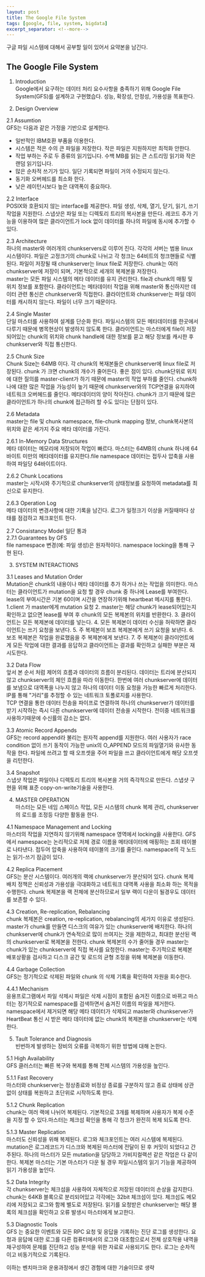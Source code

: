 ```yaml
---
layout: post
title: The Google File System
tags: [google, file, system, bigdata]
excerpt_separator: <!--more-->
---
```


구글 파일 시스템에 대해서 공부할 일이 있어서 요약본을 남긴다.

## The Google File System

1. Introduction  
Google에서 요구하는 데이터 처리 요수사항을 충족하기 위해 Google File System(GFS)를 설계하고 구현했습다. 성능, 확장성, 안정성, 가용성을 목표한다.
  
2. Design Overview  

2.1 Assumtion  
GFS는 다음과 같은 가정을 기반으로 설계한다.
* 일반적인 IBM호환 부품을 이용한다.
* 시스템은 적은 수의 큰 파일을 저장한다. 작은 파일은 지원하지만 최적화 안한다.
* 작업 부하는 주로 두 종류의 읽기입니다. 수백 MB를 읽는 큰 스트리밍 읽기와 작은 랜덤 읽기입니다.
* 많은 순차적 쓰기가 있다. 일단 기록되면 파일이 거의 수정되지 않는다.
* 동기화 오버헤드를 최소화 한다.
* 낮은 레이턴시보다 높은 대역폭이 중요하다.
  
2.2 Interface  
POSIX와 호환되지 않는 interface를 제공한다. 파일 생성, 삭제, 열기, 닫기, 읽기, 쓰기 작업을 지원한다. 스냅샷은 파일 또는 디렉토리 트리의 복사본을 만든다. 레코드 추가 기능을 이용하여 많은 클라이언트가 lock 없이 데이터를 하나의 파일에 동시에 추가할 수 있다.
  
2.3 Architecture  
하나의 master와 여러개의 chunkservers로 이루어 진다. 각각의 서버는 범용 linux 시스템이다. 파일은 고정크기의 chunk로 나뉘고 각 청크는 64비트의 청크핸들로 식별된다. 파일이 저장될 때 chunkserver는 linux file로 저장한다. chunk는 여러 chunkserver에 저장이 되며, 기본적으로 세개의 복제본을 저장한다.  
master는 모든 파일 시스템의 메타 데이터를 유지 관리한다. file과 chunk의 매핑 및 위치 정보를 포함한다. 클라이언트는 메타데이터 작업을 위해 master와 통신하지만 데이터 관련 통신은 chunkserver와 직접한다. 클라이언트와 chunkserver는 파일 데이터를 캐시하지 않는다. 파일이 너무 크기 때문이다.
  
2.4 Single Master  
단일 마스터를 사용하여 설계를 단순화 한다. 파일시스템의 모든 메타데이터를 한곳에서 다루기 때문에 병목현상이 발생하지 않도록 한다. 클라이언트는 마스터에게 file이 저장되어있는 chunk의 위치와 chunk handle에 대한 정보를 묻고 해당 정보를 캐시한 후 chunkserver와 직접 통신한다.
  
2.5 Chunk Size  
Chunk Size는 64MB 이다. 각 chunk의 복재본들은 chunkserver에 linux file로 저장된다. chunk 가 크면 chunk의 개수가 줄어든다. 좋은 점이 있다. chunk단위로 위치에 대한 질의를 master-client가 하기 때문에 master의 작업 부하를 줄인다. chunk하나에 대한 많은 작업을 가능성이 높기 때문에 chunkserver와의 TCP연결을 유지하여 네트워크 오버헤드를 줄인다. 메타데이터의 양이 작아진다. chunk가 크기 때문에 많은 클라이언트가 하나의 chunk에 접근하려 할 수도 있다는 단점이 있다.
  
2.6 Metadata  
master는 file 및 chunk namespace, file-chunk mapping 정보, chunk복사본의 위치와 같은 세가지 주요 메타 데이터를 가진다.
  
2.6.1 In-Memory Data Structures  
메타 데이터는 메모리에 저장되어 작업이 빠르다. 마스터는 64MB의 chunk 하나에 64바이트 미만의 메타데이터를 유지한다.file namespace 데이터는 접두사 압축을 사용하여 파일당 64바이트이다.
  
2.6.2 Chunk Locations  
master는 시작시와 주기적으로 chunkserver의 상태정보를 요청하여 metadata를 최신으로 유지한다.
  
2.6.3 Operation Log  
메타 데이터의 변경사항에 대한 기록을 남긴다. 로그가 일정크기 이상을 커질때마다 상태를 점검하고 체크포인트 한다.
  
2.7 Consistancy Model 일단 통과  
2.7.1 Guarantees by GFS  
file namespace 변경(예: 파일 생성)은 원자적이다. namespace locking을 통해 구현 된다.
  
    
3. SYSTEM INTERACTIONS  

3.1 Leases and Mutation Order  
Mutation은 chunk의 내용이나 메타 데이터를 추가 하거나 쓰는 작업을 의미한다. 마스터는 클라이언트가 mutation을 요청 할 경우 chunk 중 하나에 Lease를 부여한다. lease의 부여시간은 기본 60이며 시간을 연장하기위해 heartbeat 메시지를 통한다.  
1.client 가 master에게 mutation 요청
2. master는 해당 chunk가 lease되어있는지 확인하고 없으면 lease를 부여 후 chunk의 모든 복제본의 위치를 반환한다.
3. 클라이언트는 모든 복제본에 데이터를 넣는다.
4. 모든 복제본이 데이터 수신을 허락하면 클라이언트는 쓰기 요청을 보낸다.
5. 주 복제본이 보조 복제본에게 쓰기 요청을 보낸다.
6. 보조 복제본은 작업을 완료했음을 주 복제본에게 보낸다.
7. 주 복제본이 클라이언트에게 모든 작업에 대한 결과를 응답하고 클라이언트는 결과를 확인하고 실패한 부분은 재시도한다.
  
3.2 Data Flow  
앞서 본 순서 처럼 제어의 흐름과 데이터의 흐름이 분리된다. 데이터는 트리에 분산되지 않고 chunkserver의 체인 흐름을 따라 이동한다. 한번에 여러 chunkserver에 데이터를 보냄으로 대역폭을 나누지 않고 하나의 데이터 이동 요청을 가능한 빠르게 처리한다. IP를 통해 "거리"를 추정할 수 있는 네트워크 토폴로지를 사용한다.  
TCP 연결을 통한 데이터 전송을 파이프로 연결하여 하나의 chunkserver가 데이터를 받기 시작하는 즉시 다른 chunkserver에 데이터 전송을 시작한다. 전이중 네트워크를 사용하기때문에 수신률의 감소는 없다.
  
3.3 Atomic Record Appends  
GFS는 record append라 불리는 원자적 append를 지원한다. 여러 사용자가 race condition 없이 쓰기 동작이 가능한 unix의 O_APPEND 모드의 파일열기와 유사한 동작을 한다. 파일에 쓰려고 할 때 오프셋을 주어 파일을 쓰고 클라이언트에게 해당 오프셋을 리턴한다.
  
3.4 Snapshot  
스냅샷 작업은 파일이나 디렉토리 트리의 복사본을 거의 즉각적으로 만든다. 스냅샷 구현을 위해 표준 copy-on-write기술을 사용한다.
  
4. MASTER OPERATION  
마스터는 모든 네임 스페이스 작업, 모든 시스템의 chunk 복제 관리, chunkserver의 로드를 조정등 다양한 활동을 한다.
  
4.1 Namespace Management and Locking  
마스터의 작업을 지연하지 않기위해 namespace 영역에서 locking을 사용한다. GFS에서 namespace는 논리적으로 저체 경로 이름을 메타데이터에 매핑하는 조회 테이블로 나타낸다. 접두어 압축을 사용하여 테이블의 크기를 줄인다. namespace의 각 노드는 읽기-쓰기 잠금이 있다.
  
4.2 Replica Placement  
GFS는 분산 시스템이다. 여러개의 랙에 chunkserver가 분산되어 있다. chunk 복제 배치 정책은 신뢰성과 가용성을 극대화하고 네트워크 대역폭 사용을 최소화 하는 목적을 수행한다. chunk 복제본을 랙 전체에 분산하므로서 일부 랙이 다운이 될경우도 데이터를 보존할 수 있다.
  
4.3 Creation, Re-replication, Rebalancing  
chunk 복제본은 creation, re-replication, rebalancing의 세가지 이유로 생성된다. master가 chunk를 만들면 디스크의 여유가 있는 chunkserver에 배치한다. 하나의 chunkserver에 chunk가 연속적으로 많이 쓰여지는 것을 제한하고, 최대한 분산된 랙의 chunkserver로 복제본을 전한다. chunk 복제본의 수가 줄어들 경우 master는 chunk가 있는 chunkserver에 직접 복사를 요청한다. master는 주기적으로 복제본 배포상황을 검사하고 디스크 공간 및 로드의 균형 조정을 위해 복제본을 이동한다.
  
4.4 Garbage Collection  
GFS는 정기적으로 삭제된 파일와 chunk 의 삭제 기록을 확인하여 자원을 회수한다.
  
4.4.1 Mechanism  
응용프로그램에서 파일 삭제시 파일은 삭제 시점이 포함된 숨겨진 이름으로 바뀌고 마스터는 정기적으로 namespace를 검색하면서 숨겨진 이름의 파일을 제거한다. namespace에서 제거되면 해당 메타 데이터가 삭제되고 master와 chunkserver가 HeartBeat 통신 시 받은 메타 데이터에 없는 chunk의 복제본을 chunkserver는 삭제 한다.
  
5. Tault Tolerance and Diagnosis  
빈번하게 발생하는 장비의 오류를 극복하기 위한 방법에 대해 논한다.
  
5.1 High Availability  
GFS 클러스터는 빠른 복구와 복제를 통해 전체 시스템의 가용성을 높인다.
  
5.1.1 Fast Recovery  
마스터와 chunkserver는 정상종료와 비정상 종료를 구분하지 않고 종료 상태에 상관없이 상태를 복원하고 초단위로 시작하도록 한다.
  
5.1.2 Chunk Replication  
chunk는 여러 랙에 나뉘어 복제된다. 기본적으로 3개를 복제하며 사용자가 복제 수준을 지정 할 수 있다.마스터는 체크섬 확인을 통해 각 청크가 완전히 복제 되도록 한다.
  
5.1.3 Master Replication  
마스터도 신뢰성을 위해 복제된다. 로그와 체크포인트는 여러 시스템에 복제된다. mutation은 로그레코드가 디스크와 복제된 마스터에 전달이 된 후 커밋이 되었다고 간주된다. 하나의 마스터가 모든 mutation을 담당하고 가비지컬랙션 같은 작업은 다 같이 한다.
복제본 마스터는 기본 마스터가 다운 될 경우 파일시스템의 읽기 기능을 제공하여 읽기 가용성을 높인다.
  
5.2 Data Integrity  
각 chunkserver는 체크섬을 사용하여 자체적으로 저장된 데이터의 손상을 감지한다. chunk는 64KB 블록으로 분리되어있고 각각에는 32bit 체크섬이 있다. 체크섬도 메모리에 저장되고 로그와 함께 별도로 저장된다.
읽기를 요청받은 chunkserver는 해당 블록의 체크섬을 확인하고 오류 발생시 마스터에게 보고한다.
  
5.3 Diagnostic Tools  
GFS 는 중요한 이벤트와 모든 RPC 요청 및 응답을 기록하는 진단 로그를 생성한다. 요청과 응답에 대한 로그를 다른 컴퓨터에서의 로그와 대조함으로서 전체 상호작용 내역을 재구성하여 문제를 진단하고 성능 분석을 위한 자료로 사용되기도 한다. 로그는 순차적이고 비동기적으로 기록된다.
  
이하는 벤치마크와 운용과정에서 생긴 경험에 대한 기술이므로 생략
